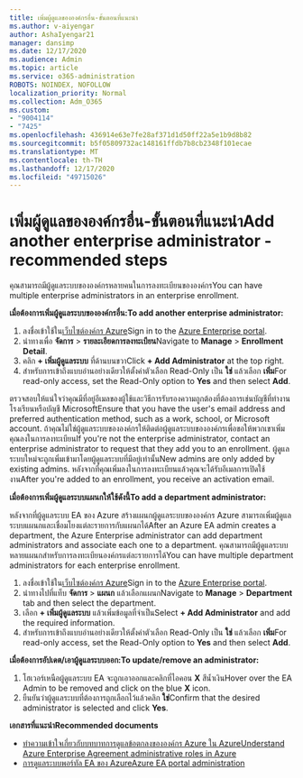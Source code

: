 ```yaml
---
title: เพิ่มผู้ดูแลขององค์กรอื่น-ขั้นตอนที่แนะนำ
ms.author: v-aiyengar
author: AshaIyengar21
manager: dansimp
ms.date: 12/17/2020
ms.audience: Admin
ms.topic: article
ms.service: o365-administration
ROBOTS: NOINDEX, NOFOLLOW
localization_priority: Normal
ms.collection: Adm_O365
ms.custom:
- "9004114"
- "7425"
ms.openlocfilehash: 436914e63e7fe28af371d1d50ff22a5e1b9d8b82
ms.sourcegitcommit: b5f05809732ac148161ffdb7b8cb2348f101ecae
ms.translationtype: MT
ms.contentlocale: th-TH
ms.lasthandoff: 12/17/2020
ms.locfileid: "49715026"
---
```

# <a name="add-another-enterprise-administrator---recommended-steps"></a><span data-ttu-id="30665-102">เพิ่มผู้ดูแลขององค์กรอื่น-ขั้นตอนที่แนะนำ</span><span class="sxs-lookup"><span data-stu-id="30665-102">Add another enterprise administrator - recommended steps</span></span>

<span data-ttu-id="30665-103">คุณสามารถมีผู้ดูแลระบบขององค์กรหลายคนในการลงทะเบียนขององค์กร</span><span class="sxs-lookup"><span data-stu-id="30665-103">You can have multiple enterprise administrators in an enterprise enrollment.</span></span>

<span data-ttu-id="30665-104">**เมื่อต้องการเพิ่มผู้ดูแลระบบขององค์กรอื่น:**</span><span class="sxs-lookup"><span data-stu-id="30665-104">**To add another enterprise administrator:**</span></span>

1. <span data-ttu-id="30665-105">ลงชื่อเข้าใช้ใน[เว็บไซต์องค์กร Azure](https://ea.azure.com/)</span><span class="sxs-lookup"><span data-stu-id="30665-105">Sign in to the [Azure Enterprise portal](https://ea.azure.com/).</span></span>
1. <span data-ttu-id="30665-106">นำทางเพื่อ **จัดการ**  >  **รายละเอียดการลงทะเบียน**</span><span class="sxs-lookup"><span data-stu-id="30665-106">Navigate to **Manage** > **Enrollment Detail**.</span></span>
1. <span data-ttu-id="30665-107">คลิก **+ เพิ่มผู้ดูแลระบบ** ที่ด้านบนขวา</span><span class="sxs-lookup"><span data-stu-id="30665-107">Click **+ Add Administrator** at the top right.</span></span>
1. <span data-ttu-id="30665-108">สำหรับการเข้าถึงแบบอ่านอย่างเดียวให้ตั้งค่าตัวเลือก Read-Only เป็น **ใช่** แล้วเลือก **เพิ่ม**</span><span class="sxs-lookup"><span data-stu-id="30665-108">For read-only access, set the Read-Only option to **Yes** and then select **Add**.</span></span>

<span data-ttu-id="30665-109">ตรวจสอบให้แน่ใจว่าคุณมีที่อยู่อีเมลของผู้ใช้และวิธีการรับรองความถูกต้องที่ต้องการเช่นบัญชีที่ทำงานโรงเรียนหรือบัญชี Microsoft</span><span class="sxs-lookup"><span data-stu-id="30665-109">Ensure that you have the user's email address and preferred authentication method, such as a work, school, or Microsoft account.</span></span> <span data-ttu-id="30665-110">ถ้าคุณไม่ใช่ผู้ดูแลระบบขององค์กรให้ติดต่อผู้ดูแลระบบขององค์กรเพื่อขอให้พวกเขาเพิ่มคุณลงในการลงทะเบียน</span><span class="sxs-lookup"><span data-stu-id="30665-110">If you're not the enterprise administrator, contact an enterprise administrator to request that they add you to an enrollment.</span></span> <span data-ttu-id="30665-111">ผู้ดูแลระบบใหม่จะถูกเพิ่มเข้ามาโดยผู้ดูแลระบบที่มีอยู่เท่านั้น</span><span class="sxs-lookup"><span data-stu-id="30665-111">New admins are only added by existing admins.</span></span> <span data-ttu-id="30665-112">หลังจากที่คุณเพิ่มลงในการลงทะเบียนแล้วคุณจะได้รับอีเมลการเปิดใช้งาน</span><span class="sxs-lookup"><span data-stu-id="30665-112">After you're added to an enrollment, you receive an activation email.</span></span>

<span data-ttu-id="30665-113">**เมื่อต้องการเพิ่มผู้ดูแลระบบแผนกให้ใช้ดังนี้**</span><span class="sxs-lookup"><span data-stu-id="30665-113">**To add a department administrator:**</span></span>

<span data-ttu-id="30665-114">หลังจากที่ผู้ดูแลระบบ EA ของ Azure สร้างแผนกผู้ดูแลระบบขององค์กร Azure สามารถเพิ่มผู้ดูแลระบบแผนกและเชื่อมโยงแต่ละรายการกับแผนกได้</span><span class="sxs-lookup"><span data-stu-id="30665-114">After an Azure EA admin creates a department, the Azure Enterprise administrator can add department administrators and associate each one to a department.</span></span> <span data-ttu-id="30665-115">คุณสามารถมีผู้ดูแลระบบหลายแผนกสำหรับการลงทะเบียนองค์กรแต่ละรายการได้</span><span class="sxs-lookup"><span data-stu-id="30665-115">You can have multiple department administrators for each enterprise enrollment.</span></span>

1. <span data-ttu-id="30665-116">ลงชื่อเข้าใช้ใน[เว็บไซต์องค์กร Azure](https://ea.azure.com/)</span><span class="sxs-lookup"><span data-stu-id="30665-116">Sign in to the [Azure Enterprise portal](https://ea.azure.com/).</span></span>
1. <span data-ttu-id="30665-117">นำทางไปที่แท็บ **จัดการ**  >  **แผนก** แล้วเลือกแผนก</span><span class="sxs-lookup"><span data-stu-id="30665-117">Navigate to **Manage** > **Department** tab and then select the department.</span></span>
1. <span data-ttu-id="30665-118">เลือก **+ เพิ่มผู้ดูแลระบบ** แล้วเพิ่มข้อมูลที่จำเป็น</span><span class="sxs-lookup"><span data-stu-id="30665-118">Select **+ Add Administrator** and add the required information.</span></span>
1. <span data-ttu-id="30665-119">สำหรับการเข้าถึงแบบอ่านอย่างเดียวให้ตั้งค่าตัวเลือก Read-Only เป็น **ใช่** แล้วเลือก **เพิ่ม**</span><span class="sxs-lookup"><span data-stu-id="30665-119">For read-only access, set the Read-Only option to **Yes** and then select **Add**.</span></span>

<span data-ttu-id="30665-120">**เมื่อต้องการอัปเดต/เอาผู้ดูแลระบบออก:**</span><span class="sxs-lookup"><span data-stu-id="30665-120">**To update/remove an administrator:**</span></span>

1. <span data-ttu-id="30665-121">โฮเวอร์เหนือผู้ดูแลระบบ EA จะถูกเอาออกและคลิกที่ไอคอน **X** สีน้ำเงิน</span><span class="sxs-lookup"><span data-stu-id="30665-121">Hover over the EA Admin to be removed and click on the blue **X** icon.</span></span>
1. <span data-ttu-id="30665-122">ยืนยันว่าผู้ดูแลระบบที่ต้องการถูกเลือกไว้แล้วคลิก **ใช่**</span><span class="sxs-lookup"><span data-stu-id="30665-122">Confirm that the desired administrator is selected and click **Yes**.</span></span>

<span data-ttu-id="30665-123">**เอกสารที่แนะนำ**</span><span class="sxs-lookup"><span data-stu-id="30665-123">**Recommended documents**</span></span>

- [<span data-ttu-id="30665-124">ทำความเข้าใจเกี่ยวกับบทบาทการดูแลข้อตกลงขององค์กร Azure ใน Azure</span><span class="sxs-lookup"><span data-stu-id="30665-124">Understand Azure Enterprise Agreement administrative roles in Azure</span></span>](https://docs.microsoft.com/azure/billing/billing-understand-ea-roles)
- [<span data-ttu-id="30665-125">การดูแลระบบพอร์ทัล EA ของ Azure</span><span class="sxs-lookup"><span data-stu-id="30665-125">Azure EA portal administration</span></span>](https://docs.microsoft.com/azure/billing/billing-ea-portal-administration)

